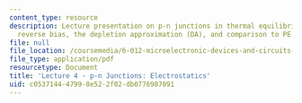 ```yaml
---
content_type: resource
description: Lecture presentation on p-n junctions in thermal equilibrium and under
  reverse bias, the depletion approximation (DA), and comparison to PE solution.
file: null
file_location: /coursemedia/6-012-microelectronic-devices-and-circuits-fall-2009/c053714447998e522f02db0776987091_MIT6_012F09_lec04.pdf
file_type: application/pdf
resourcetype: Document
title: 'Lecture 4 - p-n Junctions: Electrostatics'
uid: c0537144-4799-8e52-2f02-db0776987091
---
```


